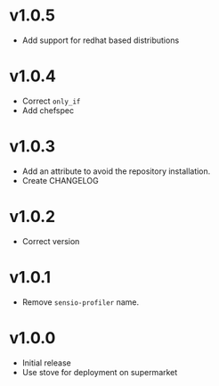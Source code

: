 # v1.0.5

* Add support for redhat based distributions

# v1.0.4

* Correct `only_if`
* Add chefspec

# v1.0.3

* Add an attribute to avoid the repository installation.
* Create CHANGELOG

# v1.0.2

* Correct version

# v1.0.1

* Remove `sensio-profiler` name.

# v1.0.0

* Initial release
* Use stove for deployment on supermarket
